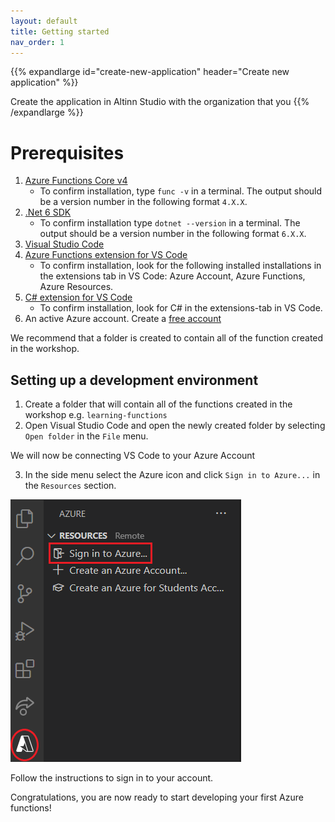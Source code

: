 ```yaml
---
layout: default
title: Getting started
nav_order: 1
---
```


{{% expandlarge id="create-new-application" header="Create new application" %}}

Create the application in Altinn Studio with the organization that you
{{% /expandlarge %}}

# Prerequisites

1. [Azure Functions Core v4](https://docs.microsoft.com/en-us/azure/azure-functions/functions-run-local?tabs=v4%2Cwindows%2Ccsharp%2Cportal%2Cbash#install-the-azure-functions-core-tools)
   - To confirm installation, type `func -v` in a terminal. The output should be a version number in the following format `4.X.X`.
2. [.Net 6 SDK](https://dotnet.microsoft.com/download)
   - To confirm installation type `dotnet --version` in a terminal. The output should be a version number in the following format `6.X.X`.
3. [Visual Studio Code](https://code.visualstudio.com/)
4. [Azure Functions extension for VS Code](https://marketplace.visualstudio.com/items?itemName=ms-azuretools.vscode-azurefunctions)
   - To confirm installation, look for the following installed installations in the extensions tab in VS Code: Azure Account, Azure Functions, Azure Resources.
5. [C# extension for VS Code](https://marketplace.visualstudio.com/items?itemName=ms-dotnettools.csharp)
   - To confirm installation, look for C# in the extensions-tab in VS Code.
6. An active Azure account. Create a [free account](https://azure.microsoft.com/en-us/free)

We recommend that a folder is created to contain all of the function created in the workshop.

## Setting up a development environment

1. Create a folder that will contain all of the functions created in the workshop
   e.g. `learning-functions`
2. Open Visual Studio Code and open the newly created folder by selecting `Open folder` in the `File` menu.

We will now be connecting VS Code to your Azure Account

3. In the side menu select the Azure icon and click `Sign in to Azure...` in the `Resources` section.

![Log onto Azure in VS Code](images/vs-code-log-onto-azure.png)

Follow the instructions to sign in to your account.

Congratulations, you are now ready to start developing your first Azure functions!
